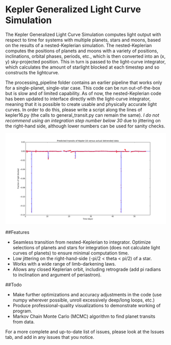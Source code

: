 # Kepler Generalized Light Curve Simulation

The Kepler Generalized Light Curve Simulation computes light output with respect to time for systems with multiple planets, stars and moons, based on the results of a nested-Keplerian simulation. The nested-Keplerian computes the positions of planets and moons with a variety of positions, inclinations, orbital phases, periods, etc., which is then converted into an (x,  y) sky-projected position. This in turn is passed to the light-curve integrator, which calculates the amount of starlight blocked at each timestep and so constructs the lightcurve.

The processing\_pipeline folder contains an earlier pipeline that works only for a single-planet, single-star case. This code can be run out-of-the-box but is slow and of limited capability. As of now, the nested-Keplerian code has been updated to interface directly with the light-curve integrator, meaning that it is possible to create usable and physically accurate light curves. In order to do this, please write a script along the lines of kepler16.py (the calls to general\_transit.py can remain the same). *I do not recommend using an integration step number below 30* due to jittering on the right-hand side, although lower numbers can be used for sanity checks.

![Kepler-16 sim](selected_images/light_curves/pred_vs_detrend.png?raw=true)

##Features

+ Seamless transition from nested-Keplerian to integrator. Optimize selections of planets and stars for integration (does not calculate light curves of planets) to ensure minimal computation time. 
+ Low jittering on the right-hand-side (-pi/2 < theta < pi/2) of a star.
+ Works with a wide range of limb-darkening laws.
+ Allows any closed Keplerian orbit, including retrograde (add pi radians to inclination and argument of periastron).

##Todo

+ Make further optimizations and accuracy adjustments in the code (use numpy wherever possible, unroll excessively deep/long loops, etc.)
+ Produce professional-quality visualizations to demonstrate working of program.
+ Markov Chain Monte Carlo (MCMC) algorithm to find planet transits from data.

For a more complete and up-to-date list of issues, please look at the Issues tab, and add in any issues that you notice.
